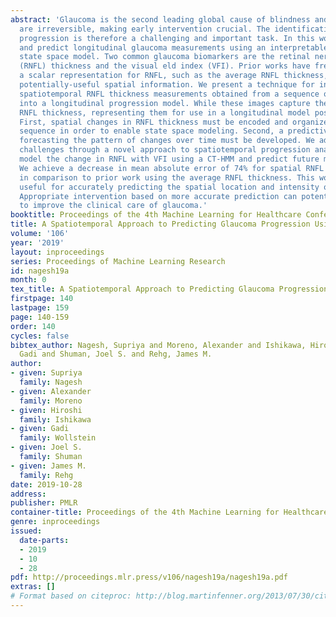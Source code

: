```yaml
---
abstract: 'Glaucoma is the second leading global cause of blindness and its effects
  are irreversible, making early intervention crucial. The identification of glaucoma
  progression is therefore a challenging and important task. In this work, we model
  and predict longitudinal glaucoma measurements using an interpretable, discrete
  state space model. Two common glaucoma biomarkers are the retinal nerve fibre layer
  (RNFL) thickness and the visual eld index (VFI). Prior works have frequently used
  a scalar representation for RNFL, such as the average RNFL thickness, thereby discarding
  potentially-useful spatial information. We present a technique for incorporating
  spatiotemporal RNFL thickness measurements obtained from a sequence of OCT images
  into a longitudinal progression model. While these images capture the details of
  RNFL thickness, representing them for use in a longitudinal model poses two challenges:
  First, spatial changes in RNFL thickness must be encoded and organized into a temporal
  sequence in order to enable state space modeling. Second, a predictive model for
  forecasting the pattern of changes over time must be developed. We address these
  challenges through a novel approach to spatiotemporal progression analysis. We jointly
  model the change in RNFL with VFI using a CT-HMM and predict future measurements.
  We achieve a decrease in mean absolute error of 74% for spatial RNFL thickness encoding
  in comparison to prior work using the average RNFL thickness. This work will be
  useful for accurately predicting the spatial location and intensity of tissue degeneration.
  Appropriate intervention based on more accurate prediction can potentially help
  to improve the clinical care of glaucoma.'
booktitle: Proceedings of the 4th Machine Learning for Healthcare Conference
title: A Spatiotemporal Approach to Predicting Glaucoma Progression Using a CT-HMM
volume: '106'
year: '2019'
layout: inproceedings
series: Proceedings of Machine Learning Research
id: nagesh19a
month: 0
tex_title: A Spatiotemporal Approach to Predicting Glaucoma Progression Using a CT-HMM
firstpage: 140
lastpage: 159
page: 140-159
order: 140
cycles: false
bibtex_author: Nagesh, Supriya and Moreno, Alexander and Ishikawa, Hiroshi and Wollstein,
  Gadi and Shuman, Joel S. and Rehg, James M.
author:
- given: Supriya
  family: Nagesh
- given: Alexander
  family: Moreno
- given: Hiroshi
  family: Ishikawa
- given: Gadi
  family: Wollstein
- given: Joel S.
  family: Shuman
- given: James M.
  family: Rehg
date: 2019-10-28
address: 
publisher: PMLR
container-title: Proceedings of the 4th Machine Learning for Healthcare Conference
genre: inproceedings
issued:
  date-parts:
  - 2019
  - 10
  - 28
pdf: http://proceedings.mlr.press/v106/nagesh19a/nagesh19a.pdf
extras: []
# Format based on citeproc: http://blog.martinfenner.org/2013/07/30/citeproc-yaml-for-bibliographies/
---
```

